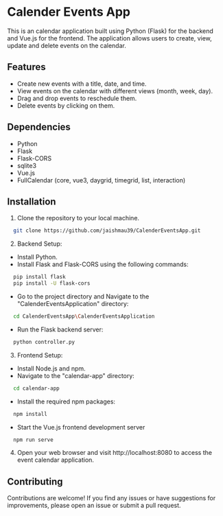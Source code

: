 
#   Calender Events App

This is an calendar application built using Python (Flask) for the backend and Vue.js for the frontend. The application allows users to create, view, update and delete events on the calendar.

## Features
- Create new events with a title, date, and time.
- View events on the calendar with different views (month, week, day).
- Drag and drop events to reschedule them.
- Delete events by clicking on them.
## Dependencies

- Python
- Flask
- Flask-CORS
- sqlite3
- Vue.js
- FullCalendar (core, vue3, daygrid, timegrid, list, interaction)

## Installation

1. Clone the repository to your local machine.

```bash
  git clone https://github.com/jaishmau39/CalenderEventsApp.git
```

2. Backend Setup:
- Install Python.
- Install Flask and Flask-CORS using the following commands:
```bash
  pip install flask
  pip install -U flask-cors
```
- Go to the project directory and Navigate to the "CalenderEventsApplication" directory:

```bash
  cd CalenderEventsApp\CalenderEventsApplication
```

- Run the Flask backend server:
```bash
  python controller.py
```

3. Frontend Setup:

- Install Node.js and npm.
- Navigate to the "calendar-app" directory:
```bash
  cd calendar-app
```
- Install the required npm packages:
```bash
  npm install
```
- Start the Vue.js frontend development server

```bash
  npm run serve
```

4. Open your web browser and visit http://localhost:8080 to access the event calendar application.

## Contributing
Contributions are welcome! If you find any issues or have suggestions for improvements, please open an issue or submit a pull request.
